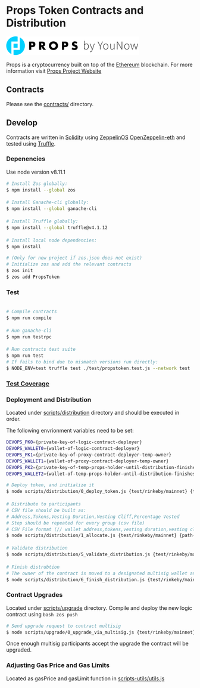 # Props Token Contracts and Distribution

![Props Token](./props-logo.png?raw=true)

Props is a cryptocurrency built on top of the [Ethereum][ethereum] blockchain.
For more information visit [Props Project Website](https://propsproject.com/)

## Contracts

Please see the [contracts/](contracts) directory.

## Develop

Contracts are written in [Solidity][solidity] using [ZeppelinOS](https://github.com/zeppelinos/zos) [OpenZeppelin-eth](https://github.com/OpenZeppelin/openzeppelin-eth) and tested using [Truffle][truffle].

### Depenencies

Use node version v8.11.1

```bash
# Install Zos globally:
$ npm install --global zos

# Install Ganache-cli globally:
$ npm install --global ganache-cli

# Install Truffle globally:
$ npm install --global truffle@v4.1.12

# Install local node dependencies:
$ npm install
```

```bash
# (Only for new project if zos.json does not exist) 
# Initialize zos and add the relevant contracts
$ zos init
$ zos add PropsToken
```
### Test

```bash

# Compile contracts
$ npm run compile

# Run ganache-cli
$ npm run testrpc

# Run contracts test suite
$ npm run test
# If fails to bind due to mismatch versions run directly:
$ NODE_ENV=test truffle test ./test/propstoken.test.js --network test
```

### [Test Coverage](https://htmlpreview.github.io/?https://raw.githubusercontent.com/propsproject/props-token-distribution/feature/rewards-contracts/coverage/token/index.html)


### Deployment and Distribution

Located under [scripts/distribution](scripts/distribution) directory and should be executed in order.

The following envrionment variables need to be set:
```bash
DEVOPS_PK0={private-key-of-logic-contract-deployer}
DEVOPS_WALLET0={wallet-of-logic-contract-deployer}
DEVOPS_PK1={private-key-of-proxy-contract-deployer-temp-owner}
DEVOPS_WALLET1={wallet-of-proxy-contract-deployer-temp-owner}
DEVOPS_PK2={private-key-of-temp-props-holder-until-distribution-finishes}
DEVOPS_WALLET2={wallet-of-temp-props-holder-until-distribution-finishes}

```

```bash
# Deploy token, and initialize it
$ node scripts/distribution/0_deploy_token.js {test/rinkeby/mainnet} {timestamp-from-which-transfers-are-available}

# Distribute to participants
# CSV file should be built as: 
# Address,Tokens,Vesting Duration,Vesting Cliff,Percentage Vested
# Step should be repeated for every group (csv file)
# CSV File format (// wallet address,tokens,vesting duration,vesting cliff,vesting percentage,type,name,email address,first name,invested amount,invested discount)
$ node scripts/distribution/1_allocate.js {test/rinkeby/mainnet} {path-to-csv-file}

# Validate distribution
$ node scripts/distribution/5_validate_distribution.js {test/rinkeby/mainnet} group1,group2,...,groupN

# Finish distrubtion
# The owner of the contract is moved to a designated multisig wallet and so do all props not distributed
$ node scripts/distribution/6_finish_distribution.js {test/rinkeby/mainnet} {multisig-address-remaining-props} {multisig-address-contract-owner}
```
### Contract Upgrades

Located under [scripts/upgrade](scripts/upgrade) directory.
Compile and deploy the new logic contract using ```bash zos push```

```bash
# Send upgrade request to contract multisig
$ node scripts/upgrade/0_upgrade_via_multisig.js {test/rinkeby/mainnet} {multisig-address-contract-owner}
```
Once enough multisig participants accept the upgrade the contract will be upgraded.

### Adjusting Gas Price and Gas Limits

Located as gasPrice and gasLimit function in [scripts-utils/utils.js](scripts-utils/utils.js)

[ethereum]: https://www.ethereum.org/

[solidity]: https://solidity.readthedocs.io/en/develop/
[truffle]: http://truffleframework.com/
